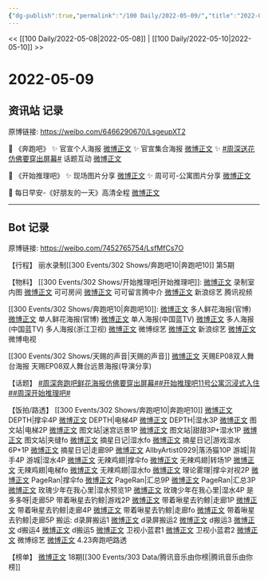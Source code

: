 ```yaml
---
{"dg-publish":true,"permalink":"/100 Daily/2022-05-09/","title":"2022-05-09","created":"2022-12-04T16:38:53.000+08:00","updated":"2023-04-11T14:46:34.274+08:00"}
---
```



<< [[100 Daily/2022-05-08\|2022-05-08]] | [[100 Daily/2022-05-10\|2022-05-10]] >>

# 2022-05-09

## 资讯站 记录

原博链接: https://weibo.com/6466290670/LsgeupXT2

🌟 《奔跑吧》
✨ 官宣个人海报 [微博正文](https://m.weibo.cn/6466290670/4767160428135736)
✨ 官宣集合海报 [微博正文](https://m.weibo.cn/6466290670/4767156536083877)
✨ [#周深送花仿佛要穿出屏幕#](https://s.weibo.com/weibo?q=%23%E5%91%A8%E6%B7%B1%E9%80%81%E8%8A%B1%E4%BB%BF%E4%BD%9B%E8%A6%81%E7%A9%BF%E5%87%BA%E5%B1%8F%E5%B9%95%23) 话题互动
[微博正文](https://m.weibo.cn/6466290670/4767178307929727)

🌟 《开始推理吧》
✨ 现场图片分享 [微博正文](https://m.weibo.cn/6466290670/4767170128515231)
✨ 周可可-公寓图片分享 [微博正文](https://m.weibo.cn/6466290670/4767174859952639)

🌟 每日早安-《好朋友的一天》高清全程
[微博正文](https://m.weibo.cn/6466290670/4767136004178665)

---
## Bot 记录

原博链接: https://weibo.com/7452765754/LsfMfCs7O

【行程】
丽水录制[[300 Events/302 Shows/奔跑吧10\|奔跑吧10]] 第5期

【物料】
[[300 Events/302 Shows/开始推理吧\|开始推理吧]]:
[微博正文](https://m.weibo.cn/2162247381/4767169340506842) 录制室内图
[微博正文](https://m.weibo.cn/7736960489/4767173745314262) 可可房间
[微博正文](https://m.weibo.cn/6226680153/4767170662499927) 可可留言腾中介
[微博正文](https://m.weibo.cn/1878335471/4767178039756956) 新浪综艺
[](https://m.weibo.cn/2591595652/4767179389534622) 腾讯视频

[[300 Events/302 Shows/奔跑吧10\|奔跑吧10]]:
[微博正文](https://m.weibo.cn/5242381821/4767154249404386) 多人鲜花海报(官博)
[微博正文](https://m.weibo.cn/5242381821/4767158518681119) 单人鲜花海报(官博)
[微博正文](https://m.weibo.cn/5594216204/4767158641627953) 单人海报(中国蓝TV)
[微博正文](https://m.weibo.cn/5594216204/4767156014679981) 多人海报(中国蓝TV)
[](https://m.weibo.cn/1288369910/4767154522558773) 多人海报(浙江卫视)
[微博正文](https://m.weibo.cn/2110705772/4767181423774062) 微博综艺
[微博正文](https://m.weibo.cn/1878335471/4767174692703595) 新浪综艺
[微博正文](https://m.weibo.cn/5405787673/4767175829881729) 微博电视

[[300 Events/302 Shows/天赐的声音\|天赐的声音]]
[微博正文](https://m.weibo.cn/1315706994/4767154240491816) 天赐EP08双人舞台海报
[](https://m.weibo.cn/1846843604/4767196054036160) 天赐EP08双人舞台远景海报(导演分享)

【话题】
[#周深奔跑吧鲜花海报仿佛要穿出屏幕#](https://s.weibo.com/weibo?q=%23%E5%91%A8%E6%B7%B1%E5%A5%94%E8%B7%91%E5%90%A7%E9%B2%9C%E8%8A%B1%E6%B5%B7%E6%8A%A5%E4%BB%BF%E4%BD%9B%E8%A6%81%E7%A9%BF%E5%87%BA%E5%B1%8F%E5%B9%95%23)[#开始推理吧11号公寓沉浸式入住#](https://s.weibo.com/weibo?q=%23%E5%BC%80%E5%A7%8B%E6%8E%A8%E7%90%86%E5%90%A711%E5%8F%B7%E5%85%AC%E5%AF%93%E6%B2%89%E6%B5%B8%E5%BC%8F%E5%85%A5%E4%BD%8F%23)[#周深开始推理吧#](https://s.weibo.com/weibo?q=%23%E5%91%A8%E6%B7%B1%E5%BC%80%E5%A7%8B%E6%8E%A8%E7%90%86%E5%90%A7%23)

【饭拍/路透】
[[300 Events/302 Shows/奔跑吧10\|奔跑吧10]]
[微博正文](https://m.weibo.cn/2975204920/4767201800487652) DEPTH|撑伞4P
[微博正文](https://m.weibo.cn/2975204920/4767206561547592) DEPTH|电梯4P
[微博正文](https://m.weibo.cn/2975204920/4767263099980718) DEPTH|湿水3P
[微博正文](https://m.weibo.cn/6987697229/4767225082282318) 图文站|电梯2P
[微博正文](https://m.weibo.cn/6987697229/4767259648330907) 图文站|迷宫远景1P
[微博正文](https://m.weibo.cn/6987697229/4767273204318655) 图文站|甜甜3P+湿水1P
[微博正文](https://m.weibo.cn/6987697229/4767289490540732) 图文站|夹缝fo
[微博正文](https://m.weibo.cn/6859101100/4767283815648707) 摘星日记|湿水fo
[微博正文](https://m.weibo.cn/6859101100/4767291105870926) 摘星日记|游戏湿水6P+1P
[微博正文](https://m.weibo.cn/6859101100/4767344134457593) 摘星日记|走廊9P
[微博正文](https://m.weibo.cn/6873250805/4767313054930154) AllbyArtist0929|落汤猫10P
[](https://m.weibo.cn/1801743981/4767227822475854) 游城|背手4P
[](https://m.weibo.cn/1801743981/4767265671348427) 游城|湿水4P
[微博正文](https://m.weibo.cn/7495641082/4767197526754564) 无辣鸡翅|撑伞fo
[微博正文](https://m.weibo.cn/7495641082/4767217436331313) 无辣鸡翅|转场1P
[微博正文](https://m.weibo.cn/7495641082/4767236155248000) 无辣鸡翅|电梯fo
[微博正文](https://m.weibo.cn/7495641082/4767290900091438) 无辣鸡翅|湿水fo
[微博正文](https://m.weibo.cn/7458115630/4767199354687151) 理论雾理|撑伞对视2P
[微博正文](https://m.weibo.cn/7633014126/4767210696609273) PageRan|撑伞fo
[微博正文](https://m.weibo.cn/7633014126/4767297149337726) PageRan|汇总9P
[微博正文](https://m.weibo.cn/7633014126/4767334633837639) PageRan|汇总3P
[微博正文](https://m.weibo.cn/5219918112/4767256288168148) 玫瑰少年在我心里|湿水预览1P
[微博正文](https://m.weibo.cn/5219918112/4767261124726412) 玫瑰少年在我心里|湿水4P
[](https://m.weibo.cn/5535677129/4767355563675021) 是多多呀|走廊5P
[](https://m.weibo.cn/3246571812/4767330121549497) 带着啾星去钓鲸|游戏2P
[微博正文](https://m.weibo.cn/3246571812/4767352266686581) 带着啾星去钓鲸|走廊1P
[微博正文](https://m.weibo.cn/3246571812/4767360138874237) 带着啾星去钓鲸|走廊4P
[微博正文](https://m.weibo.cn/3246571812/4767361264257659) 带着啾星去钓鲸|走廊fo
[微博正文](https://m.weibo.cn/3246571812/4767361850673235) 带着啾星去钓鲸|走廊5P
搬运:
[](https://m.weibo.cn/3955360433/4767190580199662) d录屏搬运1
[微博正文](https://m.weibo.cn/5122158435/4767198961210584) d录屏搬运2
[微博正文](https://m.weibo.cn/6433509682/4767209447228949) d搬运3
[微博正文](https://m.weibo.cn/6433509682/4767244863145404) d搬运4
[微博正文](https://m.weibo.cn/6056974242/4767272985430676) d搬运5
[微博正文](https://m.weibo.cn/5876797510/4767226408733320) 卫视小蓝君1
[微博正文](https://m.weibo.cn/5876797510/4767220955354235) 卫视小蓝君2
[微博正文](https://m.weibo.cn/2110705772/4767222138406786) 微博综艺
[微博正文](https://m.weibo.cn/5754571846/4767241503510432) 4.23奔跑吧路透

【榜单】
[微博正文](https://m.weibo.cn/6733257358/4767185035855524) 18期[[300 Events/303 Data/腾讯音乐由你榜\|腾讯音乐由你榜]]
